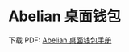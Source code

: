 
# Abelian 桌面钱包

下载 PDF: [Abelian 桌面钱包手册](https://download.abelian.info/release/docs/Abelian%20Desktop%20Wallet%20Manual.pdf)
